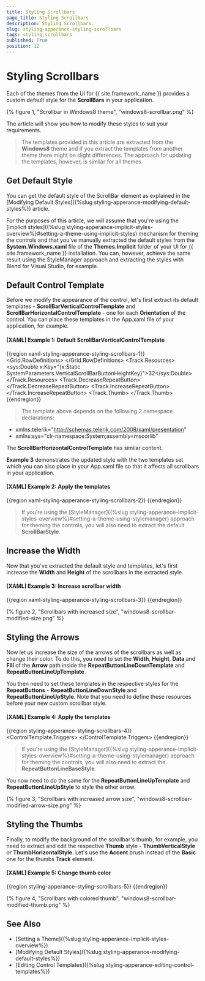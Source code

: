 ```yaml
---
title: Styling Scrollbars
page_title: Styling Scrollbars
description: Styling Scrollbars.
slug: styling-apperance-styling-scrollbars
tags: styling,scrollbars
published: True
position: 12
---
```


# Styling Scrollbars

Each of the themes from the UI for {{ site.framework_name }} provides a custom default style for the **ScrollBars** in your application.

{% figure 1, "Scrollbar in Windows8 theme", "windows8-scrollbar.png" %}

The article will show you how to modify these styles to suit your requirements.

>The templates provided in this article are extracted from the **Windows8** theme and if you extract the templates from another theme there might be slight differences. The approach for updating the templates, however, is similar for all themes.

## Get Default Style

You can get the default style of the ScrollBar element as explained in the [Modifying Default Styles]({%slug styling-apperance-modifying-default-styles%}) article.

For the purposes of this article, we will assume that you're using the [implicit styles]({%slug styling-apperance-implicit-styles-overview%}#setting-a-theme-using-implicit-styles) mechanism for theming the controls and that you've manually extracted the default styles from the **System.Windows.xaml** file of the **Themes.Implicit** folder of your UI for {{ site.framework_name }} installation. You can, however, achieve the same result using the StyleManager approach and extracting the styles with Blend for Visual Studio, for example.

## Default Control Template

Before we modify the appearance of the control, let's first extract its default templates - **ScrollBarVerticalControlTemplate** and **ScrollBarHorizontalControlTemplate** - one for each **Orientation** of the control. You can place these templates in the App.xaml file of your application, for example.

#### __[XAML] Example 1: Default ScrollBarVerticalControlTemplate__

{{region xaml-styling-apperance-styling-scrollbars-1}}
    <ControlTemplate x:Key="ScrollBarVerticalControlTemplate" TargetType="{x:Type ScrollBar}">
        <Grid>
            <Grid.RowDefinitions>
                <RowDefinition MaxHeight="12"/>
                <RowDefinition Height="1*"/>
                <RowDefinition MaxHeight="12"/>
            </Grid.RowDefinitions>
            <Border Grid.RowSpan="3" BorderThickness="{TemplateBinding BorderThickness}" BorderBrush="{TemplateBinding BorderBrush}" Background="{TemplateBinding Background}"/>
            <RepeatButton Style="{StaticResource RepeatButtonLineUpStyle}" Content="Up" Command="{x:Static ScrollBar.LineUpCommand}"/>
            <Track Name="PART_Track" Grid.Row="1" IsDirectionReversed="True">
                <Track.Resources>
                    <sys:Double x:Key="{x:Static SystemParameters.VerticalScrollBarButtonHeightKey}">32</sys:Double>
                </Track.Resources>
                <Track.DecreaseRepeatButton>
                    <RepeatButton Style="{StaticResource RepeatButtonBlankStyle}" Command="{x:Static ScrollBar.PageUpCommand}"/>
                </Track.DecreaseRepeatButton>
                <Track.IncreaseRepeatButton>
                    <RepeatButton Style="{StaticResource RepeatButtonBlankStyle}" Command="{x:Static ScrollBar.PageDownCommand}"/>
                </Track.IncreaseRepeatButton>
                <Track.Thumb>
                    <Thumb Style="{StaticResource ThumbVerticalStyle}"/>
                </Track.Thumb>
            </Track>
            <RepeatButton Style="{StaticResource RepeatButtonLineDownStyle}" Grid.Row="2" Command="{x:Static ScrollBar.LineDownCommand}"/>
        </Grid>
    </ControlTemplate>
{{endregion}}

>The template above depends on the following 2 namespace declarations:
* xmlns:telerik="http://schemas.telerik.com/2008/xaml/presentation"
* xmlns:sys="clr-namespace:System;assembly=mscorlib"

The **ScrollBarHorizontalControlTemplate** has similar content.
    
**Example 3** demonstrates the updated style with the two templates set which you can also place in your App.xaml file so that it affects all scrollbars in your application.

#### __[XAML] Example 2: Apply the templates__

{{region xaml-styling-apperance-styling-scrollbars-2}}
    <Style TargetType="{x:Type ScrollBar}" BasedOn="{StaticResource ScrollBarStyle}">
        <Setter Property="Template" Value="{StaticResource ScrollBarVerticalControlTemplate}"/>
        <Style.Triggers>
            <Trigger Property="Orientation" Value="Horizontal">
                <Setter Property="Template" Value="{StaticResource ScrollBarHorizontalControlTemplate}"/>
            </Trigger>
        </Style.Triggers>
    </Style>
{{endregion}}

>If you're using the [StyleManager]({%slug styling-apperance-implicit-styles-overview%}#setting-a-theme-using-stylemanager) approach for theming the controls, you will also need to extract the default **ScrollBarStyle**.

## Increase the Width

Now that you've extracted the default style and templates, let's first increase the **Width** and **Height** of the scrollbars in the extracted style.

#### __[XAML] Example 3: Increase scrollbar width__

{{region xaml-styling-apperance-styling-scrollbars-3}}
    <Style TargetType="{x:Type ScrollBar}" BasedOn="{StaticResource ScrollBarStyle}">
        <Setter Property="MinWidth" Value="20"/>
        <Setter Property="MinHeight" Value="20"/>
        <Setter Property="Template" Value="{StaticResource ScrollBarVerticalControlTemplate}"/>
        <Style.Triggers>
            <Trigger Property="Orientation" Value="Horizontal">
                <Setter Property="Template" Value="{StaticResource ScrollBarHorizontalControlTemplate}"/>
            </Trigger>
        </Style.Triggers>
    </Style>
{{endregion}}

{% figure 2, "Scrollbars with increased size", "windows8-scrollbar-modified-size.png" %}

## Styling the Arrows

Now let us increase the size of the arrows of the scrollbars as well as change their color. To do this, you need to set the **Width**, **Height**, **Data** and **Fill** of the **Arrow** path inside the **RepeatButtonLineDownTemplate** and **RepeatButtonLineUpTemplate**.

You then need to set these templates in the respective styles for the **RepeatButtons** - **RepeatButtonLineDownStyle** and **RepeatButtonLineUpStyle**. Note that you need to define these resources before your new custom scrollbar style.

#### __[XAML] Example 4: Apply the templates__

{{region styling-apperance-styling-scrollbars-4}}
    <ControlTemplate x:Key="RepeatButtonLineDownTemplate" TargetType="RepeatButton">
        <Border Background="Transparent">
            <Grid>
                <Path x:Name="Arrow" Width="12" Height="8" Data="M0,0 L12,0 L6,8z" Fill="{telerik:Windows8Resource ResourceKey=AccentBrush}"/>
            </Grid>
        </Border>
        <ControlTemplate.Triggers>
            <Trigger Property="IsMouseOver" Value="True">
                <Setter TargetName="Arrow" Property="Fill" Value="{telerik:Windows8Resource ResourceKey=MarkerBrush}"/>
            </Trigger>
            <Trigger Property="IsEnabled" Value="False">
                <Setter TargetName="Arrow" Property="Fill" Value="{telerik:Windows8Resource ResourceKey=BasicBrush}"/>
            </Trigger>
        </ControlTemplate.Triggers>
    </ControlTemplate>
    <Style x:Key="RepeatButtonLineDownStyle" TargetType="RepeatButton" BasedOn="{StaticResource RepeatButtonLineBaseStyle}">
        <Setter Property="Template" Value="{StaticResource RepeatButtonLineDownTemplate}"/>
    </Style>
{{endregion}}

>If you're using the [StyleManager]({%slug styling-apperance-implicit-styles-overview%}#setting-a-theme-using-stylemanager) approach for theming the controls, you will also need to extract the **RepeatButtonLineBaseStyle**.

You now need to do the same for the **RepeatButtonLineUpTemplate** and **RepeatButtonLineUpStyle** to style the other arrow.
    
{% figure 3, "Scrollbars with increased arrow size", "windows8-scrollbar-modified-arrow-size.png" %}
    
## Styling the Thumbs

Finally, to modify the background of the scrollbar's thumb, for example, you need to extract and edit the respective **Thumb** style - **ThumbVerticalStyle** or **ThumbHorizontalStyle**. Let's use the **Accent** brush instead of the **Basic** one for the thumbs **Track** element.

#### __[XAML] Example 5: Change thumb color__

{{region styling-apperance-styling-scrollbars-5}}
    <Style x:Key="ThumbVerticalStyle" TargetType="Thumb">
        <Setter Property="IsTabStop" Value="False"/>
        <Setter Property="SnapsToDevicePixels" Value="True"/>
        <Setter Property="FocusVisualStyle" Value="{x:Null}"/>
        <Setter Property="Template">
            <Setter.Value>
                <ControlTemplate TargetType="Thumb">
                    <Grid Background="Transparent">
                        <Rectangle x:Name="Track" Fill="{telerik:Windows8Resource ResourceKey=AccentBrush}" Margin="4 0"/>
                    </Grid>
                    <ControlTemplate.Triggers>
                        <Trigger Property="IsMouseOver" Value="True">
                            <Setter TargetName="Track" Property="Fill" Value="{telerik:Windows8Resource ResourceKey=MarkerBrush}"/>
                        </Trigger>
                        <Trigger Property="IsDragging" Value="True">
                            <Setter TargetName="Track" Property="Fill" Value="{telerik:Windows8Resource ResourceKey=MarkerBrush}"/>
                            <Setter TargetName="Track" Property="Margin" Value="3 0"/>
                        </Trigger>
                        <Trigger Property="IsEnabled" Value="False">
                            <Setter TargetName="Track" Property="Fill" Value="{telerik:Windows8Resource ResourceKey=BasicBrush}"/>
                        </Trigger>
                    </ControlTemplate.Triggers>
                </ControlTemplate>
            </Setter.Value>
        </Setter>
    </Style>
{{endregion}}
    
{% figure 4, "Scrollbars with colored thumb", "windows8-scrollbar-modified-thumb.png" %}

## See Also

* [Setting a Theme]({%slug styling-apperance-implicit-styles-overview%})
* [Modifying Default Styles]({%slug styling-apperance-modifying-default-styles%})
* [Editing Control Templates]({%slug styling-apperance-editing-control-templates%})